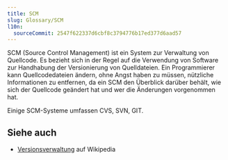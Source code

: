 ```yaml
---
title: SCM
slug: Glossary/SCM
l10n:
  sourceCommit: 2547f622337d6cbf8c3794776b17ed377d6aad57
---
```


SCM (Source Control Management) ist ein System zur Verwaltung von Quellcode. Es bezieht sich in der Regel auf die Verwendung von Software zur Handhabung der Versionierung von Quelldateien. Ein Programmierer kann Quellcodedateien ändern, ohne Angst haben zu müssen, nützliche Informationen zu entfernen, da ein SCM den Überblick darüber behält, wie sich der Quellcode geändert hat und wer die Änderungen vorgenommen hat.

Einige SCM-Systeme umfassen CVS, SVN, GIT.

## Siehe auch

- [Versionsverwaltung](https://en.wikipedia.org/wiki/Revision_control) auf Wikipedia
